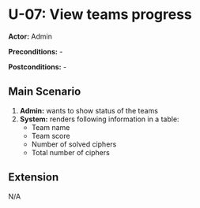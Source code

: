 # U-07: View teams progress
**Actor:** Admin

**Preconditions:** -

**Postconditions:** -

## Main Scenario

1. **Admin:** wants to show status of the teams
2. **System:** renders following information in a table:
   - Team name
   - Team score
   - Number of solved ciphers
   - Total number of ciphers
    
## Extension
N/A
